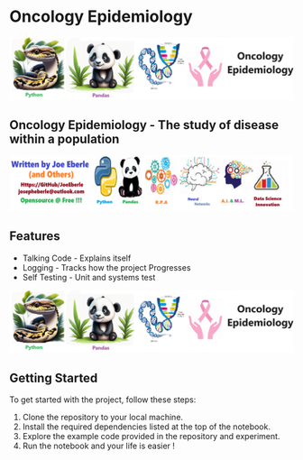 # Oncology Epidemiology

![sample Logo](sample.png)

## Oncology Epidemiology  - The study of disease within a population

![Developer Logo](developer.png)

## Features

- Talking Code - Explains itself 
- Logging - Tracks how the project Progresses
- Self Testing - Unit and systems test
 
![sample Logo](sample.png)

## Getting Started

To get started with the project, follow these steps:

1. Clone the repository to your local machine.
2. Install the required dependencies listed at the top of the notebook.
3. Explore the example code provided in the repository and experiment.
4. Run the notebook and your life is easier !





